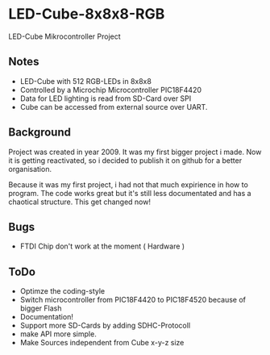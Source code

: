 # LED-Cube-8x8x8-RGB
LED-Cube Mikrocontroller Project

## Notes
- LED-Cube with 512 RGB-LEDs in 8x8x8
- Controlled by a Microchip Microcontroller PIC18F4420
- Data for LED lighting is read from SD-Card over SPI
- Cube can be accessed from external source over UART.

## Background
Project was created in year 2009. It was my first bigger project i made.
Now it is getting reactivated, so i decided to publish it on github for a better organisation.

Because it was my first project, i had not that much expirience in how to program.
The code works great but it's still less documentated and has a chaotical structure. 
This get changed now!

## Bugs
- FTDI Chip don't work at the moment ( Hardware ) 

## ToDo
- Optimze the coding-style
- Switch microcontroller from PIC18F4420 to PIC18F4520 because of bigger Flash 
- Documentation!
- Support more SD-Cards by adding SDHC-Protocoll
- make API more simple.
- Make Sources independent from Cube x-y-z size
